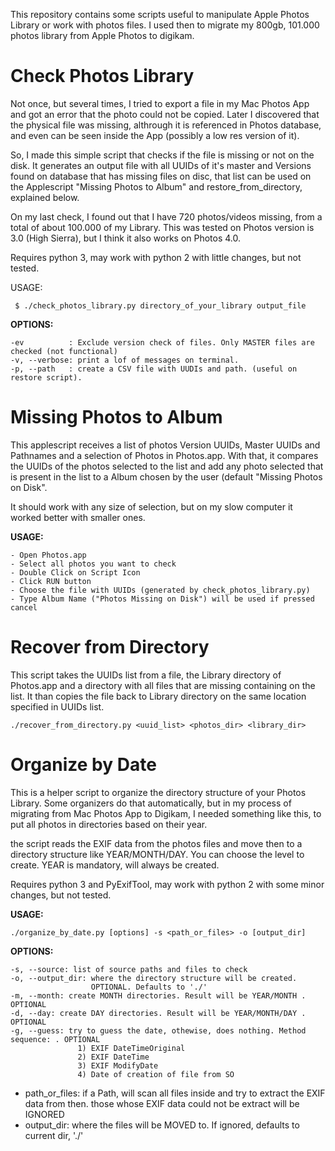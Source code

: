 This repository contains some scripts useful to manipulate Apple Photos Library or work with photos files.
I used then to migrate my 800gb, 101.000 photos library from Apple Photos to digikam.


# Check Photos Library

Not once, but several times, I tried to export a file in my Mac Photos App and got an error that the photo could not be copied.
Later I discovered that the physical file was missing, althrough it is referenced in Photos database, and even can be seen inside the App (possibly a low res version of it). 

So, I made this simple script that checks if the file is missing or not on the disk. It generates an output file
with all UUIDs of it's master and Versions found on database that has missing files on disc, that list can be used on the 
Applescript "Missing Photos to Album" and restore_from_directory, explained below.

On my last check, I found out that I have 720 photos/videos missing, from a total of about 100.000 of my Library. 
This was tested on Photos version is 3.0 (High Sierra), but I think it also works on Photos 4.0. 
   
Requires python 3, may work with python 2 with little changes, but not tested.

USAGE:
 ``` shell
  $ ./check_photos_library.py directory_of_your_library output_file
```

**OPTIONS:**

    -ev          : Exclude version check of files. Only MASTER files are checked (not functional)
    -v, --verbose: print a lof of messages on terminal.
    -p, --path   : create a CSV file with UUDIs and path. (useful on restore script).



# Missing Photos to Album

This applescript receives a list of photos Version UUIDs, Master UUIDs and Pathnames and a selection of Photos in Photos.app.
 With that, it compares the UUIDs of the photos selected to the list and add any photo selected that
 is present in the list to a Album chosen by the user (default "Missing Photos on Disk". 
 
It should work with any size of selection, but on my slow computer it worked better with smaller ones. 
 
**USAGE:**

   ``` shell
   - Open Photos.app
   - Select all photos you want to check
   - Double Click on Script Icon
   - Click RUN button
   - Choose the file with UUIDs (generated by check_photos_library.py)
   - Type Album Name ("Photos Missing on Disk") will be used if pressed cancel
   ``` 


# Recover from Directory

This script takes the UUIDs list from a file, the Library directory of Photos.app and a directory with all 
files that are missing containing on the list. It than copies the file back to Library directory on the same location 
specified in UUIDs list.

   ``` shell
   ./recover_from_directory.py <uuid_list> <photos_dir> <library_dir>
   ``` 


# Organize by Date

This is a helper script to organize the directory structure of your Photos Library. Some organizers do that 
automatically, but in my process of migrating from Mac Photos App to Digikam, I needed something like this, to
put all photos in directories based on their year. 

the script reads the EXIF data from the photos files and move then to a directory structure like YEAR/MONTH/DAY.
You can choose the level to create. YEAR is mandatory, will always be created.

Requires python 3 and PyExifTool, may work with python 2 with some minor changes, but not tested.

**USAGE:**

   ``` shell
   ./organize_by_date.py [options] -s <path_or_files> -o [output_dir]
   ``` 


**OPTIONS:**

    -s, --source: list of source paths and files to check
    -o, --output_dir: where the directory structure will be created.
                      OPTIONAL. Defaults to './' 
    -m, --month: create MONTH directories. Result will be YEAR/MONTH . OPTIONAL
    -d, --day: create DAY directories. Result will be YEAR/MONTH/DAY . OPTIONAL
    -g, --guess: try to guess the date, othewise, does nothing. Method sequence: . OPTIONAL
                   1) EXIF DateTimeOriginal
                   2) EXIF DateTime
                   3) EXIF ModifyDate
                   4) Date of creation of file from SO 


   - path_or_files: if a Path, will scan all files inside and try to extract the EXIF data from then. those whose EXIF data could not be extract will be IGNORED
   - output_dir: where the files will be MOVED to. If ignored, defaults to current dir, './'

